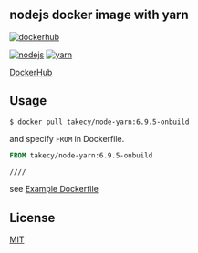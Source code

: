 nodejs docker image with yarn
---

[![dockerhub](https://img.shields.io/badge/dockerhub-node--yarn-green.svg?style=flat-square)](https://hub.docker.com/r/takecy/node-yarn/)

[![nodejs](https://img.shields.io/badge/nodejs-6.9.5-blue.svg?style=flat-square)](https://nodejs.org)
[![yarn](https://img.shields.io/badge/yarn-0.20.0-blue.svg?style=flat-square)](https://yarnpkg.com)

[DockerHub](https://hub.docker.com/r/takecy/node-yarn)

## Usage
```shell
$ docker pull takecy/node-yarn:6.9.5-onbuild
```

and specify `FROM` in Dockerfile.
```dockerfile
FROM takecy/node-yarn:6.9.5-onbuild

////
```

see [Example Dockerfile](./Dockerfile_example)

## License
[MIT](./LICENSE)